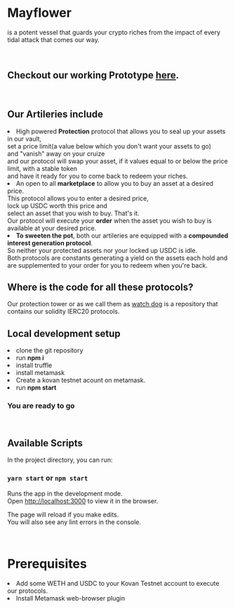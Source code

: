 # Mayflower
is a potent vessel that guards your crypto riches from the impact of every tidal attack that comes our way.

<br>

## Checkout our working Prototype [here](https://master.d3bieez7lmzxny.amplifyapp.com/).

<br>

## Our Artileries include

<li> High powered <b>Protection</b> protocol that allows you to seal up your assets in our vault, <br>
set a price limit(a value below which you don't want your assets to go) <br>
and "vanish" away on your cruize <br>
and our protocol will swap your asset, if it values equal to or below the price limit, with a stable token <br>
and have it ready for you to come back to redeem your riches.

<br>
<li> An open to all <b>marketplace</b> to allow you to buy an asset at a desired price. <br>
This protocol allows you to enter a desired price, <br> lock up USDC worth this price and <br>select an asset that you wish to buy. That's it. <br> Our protocol will execute your <b>order</b> when the asset you wish to buy is available at your desired price.

<br>

<li> <b>To sweeten the pot</b>, both our artileries are equipped with a <b>compounded interest generation protocol</b>. <br> So neither your protected assets nor your locked up USDC is idle. <br>Both protocols are constants generating a yield on the assets each hold and are supplemented to your order for you to redeem when you're back.

<br>

## Where is the code for all these protocols?
Our protection tower or as we call them as [watch dog](https://github.com/CruizeFinance/watch_dog) is a repository that contains our solidity IERC20 protocols.


## Local development setup
<li>clone the git repository
<li>run <b> npm i</b>
<li>install truffle
<li>install metamask
<li>Create a kovan testnet acount on metamask.
<li>run <b>npm start</b>

<br> 

### You are ready to go
<br>

## Available Scripts

In the project directory, you can run:

### `yarn start` or `npm start`

Runs the app in the development mode.\
Open [http://localhost:3000](http://localhost:3000) to view it in the browser.

The page will reload if you make edits.\
You will also see any lint errors in the console.

<br>

# Prerequisites
<li>Add some WETH and USDC to your Kovan Testnet account to execute our protocols.
<br><li>Install Metamask web-browser plugin 